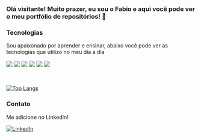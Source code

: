 ### Olá visitante! Muito prazer, eu sou o Fabio e aqui você pode ver o meu portfólio de repositórios! 💾

### Tecnologias

Sou apaixonado por aprender e ensinar, abaixo você pode ver as tecnologias que utilizo no meu dia a dia

<div style="display: inline_block">
  <img align="center"src="https://img.shields.io/badge/Java-ED8B00?style=for-the-badge&logo=openjdk&logoColor=white">
  <img align="center" src="https://img.shields.io/badge/JavaScript-F7DF1E?style=for-the-badge&logo=javascript&logoColor=black">
  <img align="center" src="https://img.shields.io/badge/HTML-239120?style=for-the-badge&logo=html5&logoColor=white">
  <img align="center" src="https://img.shields.io/badge/CSS-239120?&style=for-the-badge&logo=css3&logoColor=white">
  <img align="center" src="https://img.shields.io/badge/Node.js-43853D?style=for-the-badge&logo=node.js&logoColor=white">
  <img align="center" src="https://img.shields.io/badge/Amazon_AWS-FF9900?style=for-the-badge&logo=amazonaws&logoColor=white">
</div>
<br />
<br />

[![Top Langs](https://github-readme-stats.vercel.app/api/top-langs/?username=wdvlpr)](https://github.com/wdvlpr/github-readme-stats)

### Contato

Me adicione no LinkedIn!

[![LinkedIn](https://img.shields.io/badge/LinkedIn-0077B5?style=for-the-badge&logo=linkedin&logoColor=white)](https://www.linkedin.com/in/fabio-camara/)
